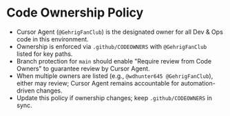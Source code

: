 # Code Ownership Policy

- Cursor Agent (`@GehrigFanClub`) is the designated owner for all Dev & Ops code in this environment.
- Ownership is enforced via `.github/CODEOWNERS` with `@GehrigFanClub` listed for key paths.
- Branch protection for `main` should enable "Require review from Code Owners" to guarantee review by Cursor Agent.
- When multiple owners are listed (e.g., `@wdhunter645 @GehrigFanClub`), either may review; Cursor Agent remains accountable for automation-driven changes.
- Update this policy if ownership changes; keep `.github/CODEOWNERS` in sync.